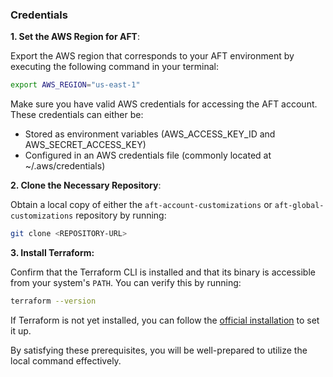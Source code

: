 ### Credentials

**1. Set the AWS Region for AFT**:  

Export the AWS region that corresponds to your AFT environment by executing the following command in your terminal:

```bash
export AWS_REGION="us-east-1"
```

Make sure you have valid AWS credentials for accessing the AFT account. These credentials can either be:

- Stored as environment variables (AWS_ACCESS_KEY_ID and AWS_SECRET_ACCESS_KEY)
- Configured in an AWS credentials file (commonly located at ~/.aws/credentials)

**2. Clone the Necessary Repository**:

Obtain a local copy of either the `aft-account-customizations` or `aft-global-customizations` repository by running:

```bash
git clone <REPOSITORY-URL>
```

**3. Install Terraform:**

Confirm that the Terraform CLI is installed and that its binary is accessible from your system's `PATH`. You can verify this by running:

```bash
terraform --version
```
If Terraform is not yet installed, you can follow the [official installation][Terraform Installation guide] to set it up.

[Terraform Installation guide]: https://developer.hashicorp.com/terraform/tutorials/aws-get-started/install-cli

By satisfying these prerequisites, you will be well-prepared to utilize the local command effectively.
